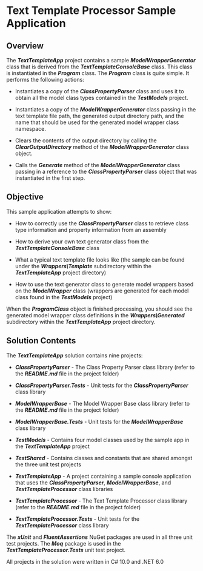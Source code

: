 # Text Template Processor Sample Application
## Overview
The ___TextTemplateApp___ project contains a sample ___ModelWrapperGenerator___ class that is derived from the
___TextTemplateConsoleBase___ class. This class is instantiated in the ___Program___ class. The ___Program___ class is quite simple.
It performs the following actions:

- Instantiates a copy of the ___ClassPropertyParser___ class and uses it to obtain all the model class types contained in the ___TestModels___ project.

- Instantiates a copy of the ___ModelWrapperGenerator___ class passing in the text template file path, the generated output directory path, and the
  name that should be used for the generated model wrapper class namespace.

- Clears the contents of the output directory by calling the ___ClearOutputDirectory___ method of the ___ModelWrapperGenerator___ class object.

- Calls the ___Generate___ method of the ___ModelWrapperGenerator___ class passing in a reference to the ___ClassPropertyParser___ class object that
  was instantiated in the first step.

## Objective
This sample application attempts to show:

- How to correctly use the ___ClassPropertyParser___ class to retrieve class type information and property information from an assembly

- How to derive your own text generator class from the ___TextTemplateConsoleBase___ class

- What a typical text template file looks like (the sample can be found under the ___Wrappers\Template___ subdirectory within the ___TextTemplateApp___
  project directory)

- How to use the text generator class to generate model wrappers based on the ___ModelWrapper___ class (wrappers are generated for each model class
  found in the ___TestModels___ project)

When the ___ProgramClass___ object is finished processing, you should see the generated model wrapper class definitions in the ___Wrappers\Generated___
subdirectory within the ___TextTemplateApp___ project directory.

## Solution Contents
The ___TextTemplateApp___ solution contains nine projects:

- ___ClassPropertyParser___ - The Class Property Parser class library (refer to the ___README.md___ file in the project folder)

- ___ClassPropertyParser.Tests___ - Unit tests for the ___ClassPropertyParser___ class library

- ___ModelWrapperBase___ - The Model Wrapper Base class library (refer to the ___README.md___ file in the project folder)

- ___ModelWrapperBase.Tests___ - Unit tests for the ___ModelWrapperBase___ class library

- ___TestModels___ - Contains four model classes used by the sample app in the ___TextTemplateApp___ project

- ___TestShared___ - Contains classes and constants that are shared amongst the three unit test projects

- ___TextTemplateApp___ - A project containing a sample console application that uses the ___ClassPropertyParser___, ___ModelWrapperBase___, and
  ___TextTemplateProcessor___ class libraries

- ___TextTemplateProcessor___ - The Text Template Processor class library (refer to the ___README.md___ file in the project folder)

- ___TextTemplateProcessor.Tests___ - Unit tests for the ___TextTemplateProcessor___ class library

The ___xUnit___ and ___FluentAssertions___ NuGet packages are used in all three unit test projects. The ___Moq___ package is used in the
___TextTemplateProcessor.Tests___ unit test project.

All projects in the solution were written in C# 10.0 and .NET 6.0